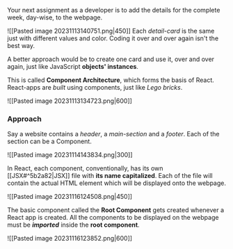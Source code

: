 Your next assignment as a developer is to add the details for the complete week, day-wise, to the webpage.

![[Pasted image 20231113140751.png|450]]
Each *detail-card* is the same just with different values and color. Coding it over and over again isn't the best way. 

A better approach would be to create one card and use it, over and over again, just like JavaScript **objects' instances**.

This is called **Component Architecture**, which forms the basis of React. 
React-apps are *built* using components, just like *Lego bricks*.

![[Pasted image 20231113134723.png|600]]

### Approach
Say a website contains a *header*, a *main-section* and a *footer*. Each of the section can be a Component.

![[Pasted image 20231114143834.png|300]]

In React, each component, conventionally, has its own [[JSX#^5b2a82|JSX]] file with **its name capitalized**.
Each of the file will contain the actual HTML element which will be displayed onto the webpage. 


![[Pasted image 20231116124508.png|450]]


The basic component called the **Root Component** gets created whenever a React app is created. All the components to be displayed on the webpage must be ***imported*** inside the **root component**.


![[Pasted image 20231116123852.png|600]]
